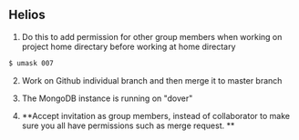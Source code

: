 ## Helios

1. Do this to add permission for other group members when working on project home directary before working at home directary
```bash
$ umask 007
```

2. Work on Github individual branch and then merge it to master branch

3. The MongoDB instance is running on "dover"

4. **Accept invitation as group members, instead of collaborator to make sure you all have permissions such as merge request. **

